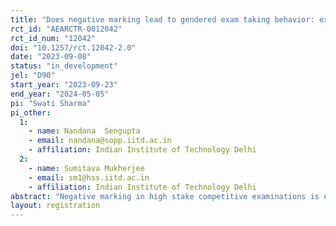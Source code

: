 ```yaml
---
title: "Does negative marking lead to gendered exam taking behavior: experimental evidence from India"
rct_id: "AEARCTR-0012042"
rct_id_num: "12042"
doi: "10.1257/rct.12042-2.0"
date: "2023-09-08"
status: "in_development"
jel: "D90"
start_year: "2023-09-23"
end_year: "2024-05-05"
pi: "Swati Sharma"
pi_other:
  1:
    - name: Nandana  Sengupta
    - email: nandana@sopp.iitd.ac.in
    - affiliation: Indian Institute of Technology Delhi
  2:
    - name: Sumitava Mukherjee
    - email: sm1@hss.iitd.ac.in
    - affiliation: Indian Institute of Technology Delhi
abstract: "Negative marking in high stake competitive examinations is often used as a tool to identify true ability or academic rigor of young aspirants across the globe. Literature from global North/developed countries shows that MCQ-negative marking-based screening process places women at a disadvantageous position because they skip more questions/guess lesser questions either because of differences in the degree of risk or loss aversion or confidence, controlling for ability/subject knowledge. Evidence from global South/developing countries is almost absent, moreover providing mixed results. In our lab experiment set up, we randomize marking scheme with half of subjects falling into no penalty for wrong answers marking scheme (control group) and others in marking scheme having 50% penalty for wrong answers (treatment group). Our sample consists of students pursuing graduation from one of the Institutes of Eminence from India as these institutes have a long history of skewed gender ratio in application and take up of technical STEM courses. "
layout: registration
---
```



